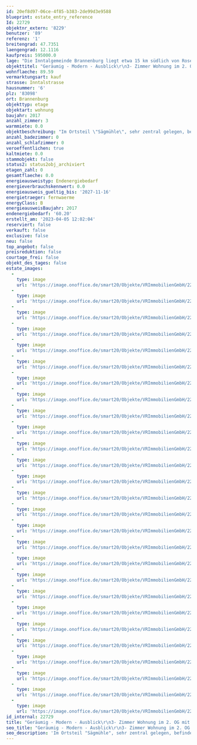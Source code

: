 ```yaml
---
id: 20ef8d97-06ce-4f85-b383-2de99d3e9588
blueprint: estate_entry_reference
Id: 22729
objektnr_extern: '8229'
benutzer: '89'
referenz: '1'
breitengrad: 47.7351
laengengrad: 12.1116
kaufpreis: 595000.0
lage: "Die Inntalgemeinde Brannenburg liegt etwa 15 km südlich von Rosenheim. Durch die Lage am Fuße der Bayerischen Alpen ist der Wendelstein (Talstation Zahnradbahn), das Sudelfeld und der Samerberg zum Greifen nah. Egal ob Kultur, sportliche Aktivitäten oder Vereinsleben - Brannenburg bietet in allen Bereichen umfassende Möglichkeiten. Einkaufsmöglichkeiten des täglichen Bedarfs, Ärzte und Apotheken, eine Grund- und Mittelschule, sowie eine Realschule sind selbstverständlich vor Ort. Weiterführende Schulen befinden sich in Raubling, Rosenheim und Kufstein.\r\n\r\nAuch die Verkehrsanbindung ist sehr gut. Sie erreichen in wenigen Minuten direkt die Inntalautobahn A93 über die Anschlussstellen Brannenburg und Reischenhart. Von dort aus fahren Sie direkt weiter über das Inntaldreieck nach München sowie Salzburg. Auch die Anbindung nach Österreich liegt vor der Türe - bis zum Grenzübergang Kiefersfelden sind es nur ca. 19 Kilometer. Brannenburg hat auch einen Bahnhof. Mit dem Meridian reisen Sie bequem per Direktverbindung nach München (Fahrtzeit ca. 1 Stunde) oder Kufstein (Fahrtzeit ca. 20 Minuten). Zu den Hauptverkehrszeiten sogar im 30 Minuten-Takt."
objekttitel: "Geräumig - Modern - Ausblick\r\n3- Zimmer Wohnung im 2. OG mit Balkon in Brannenburg/Sägmühle"
wohnflaeche: 89.59
vermarktungsart: kauf
strasse: Inntalstrasse
hausnummer: '6'
plz: '83098'
ort: Brannenburg
objekttyp: etage
objektart: wohnung
baujahr: 2017
anzahl_zimmer: 3
warmmiete: 0.0
objektbeschreibung: "Im Ortsteil \"Sägmühle\", sehr zentral gelegen, befindet sich dieses Mehrfamilienhaus mit 13 Einheiten. Das gesamte Areal ist bekannt als \"Dahoam im Inntal\" und zeichnet sich besonders im Familien- und Seniorengerechten Wohnen aus.\r\n\r\nDie Wohnung (2. Obergeschoss mit Lift) wurde im Sommer 2018 fertiggestellt und erstbezogen, ist sehr gepflegt, und mit hochwertigen Materialien ausgestattet.\r\n\r\nDie geräumige 3-Zimmer Wohnung hat einen durchdachten Schnitt. Den Mittelpunkt bildet der Wohn-Essbereich mit ca. 28,50 m². Zwei helle Zimmer (südliche Ausrichtung) können flexibel als Kinder- bzw. Schlafzimmer genutzt werden. Natürlich besteht auch die Möglichkeit eines Homeoffices.\r\nDas geräumige Badezimmer mit Regendusche und WC runden die Raumaufteilung ab. Des Weiteren gibt es noch einen Abstellraum/Speisekammer. Dieser könnte bei Bedarf (Umbau notwendig) als zusätzliches Gäste-WC gestaltet werden. Derzeit befindet sich im Badezimmer eine Sauna, die sich perfekt in den Raum einfügt (Eigentum der aktuellen Mieter - ggf. Ablöse möglich).\r\n\r\nDer großzügige Balkon mit südlicher Ausrichtung lädt zum gemütlichen Verweilen ein. Sie haben einen Blick in das freundlich gestaltete Umfeld der Wohnanlage mit seinen grünen Flächen und Gärtchen sowie die umliegenden Berge des Inntals.\r\n\r\nIm Untergeschoss befindet sich ein absperrbarer, gemauerter Kellerraum mit Fenster - ca. 11 m². Für Ihre Waschmaschine und den Trockner gibt es einen gemeinschaftlichen Raum mit Einzelstellplätzen.\r\n\r\nDie Wohnung wird beheizt mit Fußbodenheizung und es besteht ein Wärmeliefervertrag ( Versorgung mit Fernwärme (Gas) durch die Innzeit Energie GmbH) auf die Dauer von 10 Jahren. Jedes Haus hat im Keller eine Fernwärmeübergabestation. Als Bodenbeläge befinden sich hochwertige Eichenholzdielen in den Wohnräumen und im Sanitärbereich großformatige Bodenfliesen. Für das Badezimmer wurde auf eine gehobene Ausstattung Wert gelegt. In den Wohnräumen und auch im Flur ist jeweils eine LAN-Steckdose vorhanden in Verbindung mit Glasfaser. Kabelanschluss und zentrale SAT-Anlage ist im Haus verfügbar. Für weitere Details fordern Sie bitte die ausführliche Baubeschreibung an.\r\n\r\nDie hochwertige, moderne Einbauküche (weiße Fronten) mit Herd, Backofen, Spülmaschine, Kühlschrank ist bereits im Kaufpreis enthalten.\r\n\r\nFür Ihre Fahrzeuge steht ein Tiefgaragenstellplatz sowie ein Aussenstellplatz zur Verfügung. Hier wurde aktuell von der Hausgemeinschaft der Beschluss gefasst, dass eine Wallboxeinrichtung erfolgen kann - dieses Maßnahme befindet sich gerade in der Umsetzungsphase und kann bei Interesse beauftragt werden.\r\n\r\nDer abgeschlossene Fahrrad- u. Kinderwagenunterstellplatz sowie ein Mülltonnenhäuschen ist gleich neben dem Hauseingang. Ein groß angelegter Kinderspielplatz ist fussläufig in ca. 2 Minuten erreichbar.\r\n\r\nDie Wohnung ist derzeit noch vermietet. Die Mieter haben jedoch signalisiert, dass Sie zum Jahresanfang 2024 ausziehen werden. Details hierzu gerne auf Anfrage.\r\n\r\nDas mtl. Hausgeld für die Wohnung beträgt lt. Wirtschaftsplan 2022 mtl. 341,00 € (Rücklagenanteil ca. 15,70 Euro). Für den Tiefgaragenstellplatz beträgt das Hausgeld mtl. 5,00 Euro. Gerne stellen wir bei Interesse die Abrechnungen der letzten Jahre zur Verfügung. \r\n\r\nKP Eigentumswohnung:                      595.000,00 €\r\nKP Tiefgarageneinzelstellplatz)            25.000,00 €\r\nKP Gesamt:                                            620.000,00 €\r\n\r\nFazit: Insgesamt eine sehr gepflegte, geräumige Wohnung mit schönem Balkon und Ausblick im Mehrgenerationen Wohnen in Brannenburg.\r\nGerne können Sie mit uns eine Besichtigung abstimmen - Wir freuen uns auf Ihren Anruf."
anzahl_badezimmer: 0
anzahl_schlafzimmer: 0
veroeffentlichen: true
kaltmiete: 0.0
stammobjekt: false
status2: status2obj_archiviert
etagen_zahl: 0
gesamtflaeche: 0.0
energieausweistyp: Endenergiebedarf
energieverbrauchskennwert: 0.0
energieausweis_gueltig_bis: '2027-11-16'
energietraeger: fernwaerme
energyClass: B
energieausweisBaujahr: 2017
endenergiebedarf: '60.20'
erstellt_am: '2023-04-05 12:02:04'
reserviert: false
verkauft: false
exclusive: false
neu: false
top_angebot: false
preisreduktion: false
courtage_frei: false
objekt_des_tages: false
estate_images:
  -
    type: image
    url: 'https://image.onoffice.de/smart20/Objekte/VRImmobilienGmbH/22729/50d8a278-e317-47e9-92ec-1172634ec102.jpg'
  -
    type: image
    url: 'https://image.onoffice.de/smart20/Objekte/VRImmobilienGmbH/22729/4459f128-8306-48ec-998b-cd5ce454d4d9.jpg'
  -
    type: image
    url: 'https://image.onoffice.de/smart20/Objekte/VRImmobilienGmbH/22729/a3ffc392-2dbd-472f-8dfb-c12b5aa4a84b.jpg'
  -
    type: image
    url: 'https://image.onoffice.de/smart20/Objekte/VRImmobilienGmbH/22729/20931d15-bde0-4dc3-8455-b437c1e896b5.jpg'
  -
    type: image
    url: 'https://image.onoffice.de/smart20/Objekte/VRImmobilienGmbH/22729/f89ceabf-a5f9-46f4-a01c-b8ae3128fc78.jpg'
  -
    type: image
    url: 'https://image.onoffice.de/smart20/Objekte/VRImmobilienGmbH/22729/c88eb2c4-140f-4f88-9cbc-590e7415127f.jpg'
  -
    type: image
    url: 'https://image.onoffice.de/smart20/Objekte/VRImmobilienGmbH/22729/8436a73a-4b01-4ddb-8c98-d2d52b9ed62e.jpg'
  -
    type: image
    url: 'https://image.onoffice.de/smart20/Objekte/VRImmobilienGmbH/22729/338963ba-9020-432e-ab59-caeafdfde25d.jpg'
  -
    type: image
    url: 'https://image.onoffice.de/smart20/Objekte/VRImmobilienGmbH/22729/98122604-121d-4b54-bec4-4d9b257acb5b.jpg'
  -
    type: image
    url: 'https://image.onoffice.de/smart20/Objekte/VRImmobilienGmbH/22729/556921c5-c00b-40f8-86e3-17fd48b1699a.jpg'
  -
    type: image
    url: 'https://image.onoffice.de/smart20/Objekte/VRImmobilienGmbH/22729/de256649-a752-4df3-89f9-e5b1c6c79452.jpg'
  -
    type: image
    url: 'https://image.onoffice.de/smart20/Objekte/VRImmobilienGmbH/22729/e8e28733-8658-4945-8e30-a8d0b1e3f72b.jpg'
  -
    type: image
    url: 'https://image.onoffice.de/smart20/Objekte/VRImmobilienGmbH/22729/0716b5ee-6704-4e2c-a593-2b0fdf7dd0ef.jpg'
  -
    type: image
    url: 'https://image.onoffice.de/smart20/Objekte/VRImmobilienGmbH/22729/c6ed754d-53cb-4228-9667-a7e9752fb35a.jpg'
  -
    type: image
    url: 'https://image.onoffice.de/smart20/Objekte/VRImmobilienGmbH/22729/dd7cf100-c404-4045-b46a-254646e32c62.jpg'
  -
    type: image
    url: 'https://image.onoffice.de/smart20/Objekte/VRImmobilienGmbH/22729/1c5436cf-2d58-457b-b533-553ab49a21e6.jpg'
  -
    type: image
    url: 'https://image.onoffice.de/smart20/Objekte/VRImmobilienGmbH/22729/a953fcba-e652-4dd1-9745-2a7754bfaf1a.jpg'
  -
    type: image
    url: 'https://image.onoffice.de/smart20/Objekte/VRImmobilienGmbH/22729/adbc4497-921e-4d75-9db3-b9c589039631.jpg'
  -
    type: image
    url: 'https://image.onoffice.de/smart20/Objekte/VRImmobilienGmbH/22729/66ccae69-e216-44e9-b518-3a27138e24a2.jpg'
  -
    type: image
    url: 'https://image.onoffice.de/smart20/Objekte/VRImmobilienGmbH/22729/5e16727c-f001-4fa5-9d55-5a6e19c05272.jpg'
  -
    type: image
    url: 'https://image.onoffice.de/smart20/Objekte/VRImmobilienGmbH/22729/2ed4dcc5-2589-47cb-b5c2-9d0f9838e8af.jpg'
  -
    type: image
    url: 'https://image.onoffice.de/smart20/Objekte/VRImmobilienGmbH/22729/10a6eec2-2e25-49b8-8853-02cf457ddeb7.jpg'
  -
    type: image
    url: 'https://image.onoffice.de/smart20/Objekte/VRImmobilienGmbH/22729/4ee25fbb-642d-4276-b980-348a7e31b6d6.jpg'
  -
    type: image
    url: 'https://image.onoffice.de/smart20/Objekte/VRImmobilienGmbH/22729/38199b37-c827-4f07-aac7-cc19c8ef6f01.jpg'
  -
    type: image
    url: 'https://image.onoffice.de/smart20/Objekte/VRImmobilienGmbH/22729/5424d03e-3902-4b3f-9419-c57b7f59d07c.jpg'
  -
    type: image
    url: 'https://image.onoffice.de/smart20/Objekte/VRImmobilienGmbH/22729/6b8ea27a-d82a-427d-99ce-62d38b1052ed.jpg'
  -
    type: image
    url: 'https://image.onoffice.de/smart20/Objekte/VRImmobilienGmbH/22729/273be5c9-43ed-4f51-9722-8f80647ddc36.jpg'
id_internal: 22729
title: "Geräumig - Modern - Ausblick\r\n3- Zimmer Wohnung im 2. OG mit Balkon in Brannenburg/Sägmühle"
seo_title: "Geräumig - Modern - Ausblick\r\n3- Zimmer Wohnung im 2. OG mit Balkon in Brannenburg/Sägmühle"
seo_description: 'Im Ortsteil "Sägmühle", sehr zentral gelegen, befindet sich dieses Mehrfamilienhaus mit 13 Einheiten. Das gesamte Areal ist bekannt als "Dahoam im Inntal" und'
---
```

